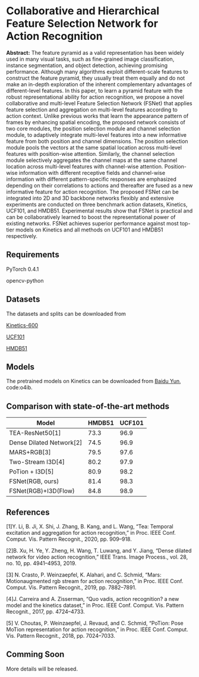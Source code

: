 # Collaborative and Hierarchical Feature Selection Network for Action Recognition

**Abstract:** The feature pyramid as a valid representation has been widely used in many visual tasks, such as fine-grained image classification, instance segmentation, and object detection, achieving promising performance. Although many algorithms exploit different-scale features to construct the feature pyramid, they usually treat them equally and do not make an in-depth exploration of the inherent complementary advantages of different-level features. In this paper, to learn a pyramid feature with the robust representational ability for action recognition, we propose a novel collaborative and multi-level Feature Selection Network (FSNet) that applies feature selection and aggregation on multi-level features according to action context. Unlike previous works that learn the appearance pattern of frames by enhancing spatial encoding, the proposed network consists of two core modules, the position selection module and channel selection module, to adaptively integrate multi-level features into a new informative feature from both position and channel dimensions. The position selection module pools the vectors at the same spatial location across multi-level features with position-wise attention. Similarly, the channel selection module selectively aggregates the channel maps at the same channel location across multi-level features with channel-wise attention. Position-wise information with different receptive fields and channel-wise information with different pattern-specific responses are emphasized depending on their correlations to actions and thereafter are fused as a new informative feature for action recognition. The proposed FSNet can be integrated into 2D and 3D backbone networks flexibly and extensive experiments are conducted on three benchmark action datasets, Kinetics, UCF101, and HMDB51. Experimental results show that FSNet is practical and can be collaboratively learned to boost the representational power of existing networks. FSNet achieves superior performance against most top-tier models on Kinetics and all methods on UCF101 and HMDB51 respectively.


## Requirements

PyTorch 0.4.1

opencv-python


## Datasets

The datasets and splits can be downloaded from

[Kinetics-600](https://deepmind.com/research/open-source/open-source-datasets/kinetics/)

[UCF101](https://www.crcv.ucf.edu/data/UCF101.php)

[HMDB51](http://serre-lab.clps.brown.edu/resource/hmdb-a-large-human-motion-database/#Downloads)

## Models
The pretrained models on Kinetics can be downloaded from [Baidu Yun](https://pan.baidu.com/s/1VhXSlWOYtZeku1LzcQq1gg), code:o4ib.


## Comparison with state-of-the-art methods

| Model                    | HMDB51 | UCF101 |
| ------------------------ | ------ | ------ |
| TEA-ResNet50[1]          | 73.3   | 96.9   |
| Dense Dilated Network[2] | 74.5   | 96.9   |
| MARS+RGB[3]              | 79.5   | 97.6   |
| Two-Stream I3D[4]        | 80.2   | 97.9   |
| PoTion + I3D[5]          | 80.9   | 98.2   |
| FSNet(RGB, ours)         | 81.4   | 98.3   |
| FSNet(RGB)+I3D(Flow)     | 84.8   | 98.9   |


## References

[1]Y. Li, B. Ji, X. Shi, J. Zhang, B. Kang, and L. Wang, “Tea: Temporal excitation and aggregation for action recognition,” in Proc. IEEE Conf. Comput. Vis. Pattern Recognit., 2020, pp. 909–918.

[2]B. Xu, H. Ye, Y. Zheng, H. Wang, T. Luwang, and Y. Jiang, “Dense dilated network for video action recognition,” IEEE Trans. Image Process., vol. 28, no. 10, pp. 4941–4953, 2019.

[3] N. Crasto, P. Weinzaepfel, K. Alahari, and C. Schmid, “Mars: Motionaugmented rgb stream for action recognition,” in Proc. IEEE Conf. Comput. Vis. Pattern Recognit., 2019, pp. 7882–7891.

[4]J. Carreira and A. Zisserman, “Quo vadis, action recognition? a new model and the kinetics dataset,” in Proc. IEEE Conf. Comput. Vis. Pattern Recognit., 2017, pp. 4724–4733.

[5] V. Choutas, P. Weinzaepfel, J. Revaud, and C. Schmid, “PoTion: Pose MoTion representation for action recognition,” in Proc. IEEE Conf. Comput. Vis. Pattern Recognit., 2018, pp. 7024–7033.


## Comming Soon
More details will be released.
